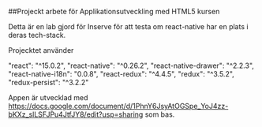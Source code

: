 ##Projeckt arbete för Applikationsutveckling med HTML5 kursen

Detta är en lab gjord för Inserve för att testa om react-native har en plats i deras tech-stack.




Projecktet använder

"react": "^15.0.2",
"react-native": "^0.26.2",
"react-native-drawer": "^2.2.3",
"react-native-i18n": "0.0.8",
"react-redux": "^4.4.5",
"redux": "^3.5.2",
"redux-persist": "^3.2.2"


Appen är utvecklad med https://docs.google.com/document/d/1PhnY6JsyAtOGSpe_YoJ4zz-bKXz_slLSFJPu4JtfJY8/edit?usp=sharing som bas. 